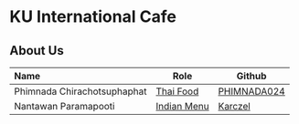# KU International Cafe

## About Us

| Name                        | Role                           | Github          |
|:----------------------------|--------------------------------|-----------------|
| Phimnada Chirachotsuphaphat | [Thai Food](menu.md#thai-food) | [PHIMNADA024](https://github.com/PHIMNADA024) |
| Nantawan Paramapooti | [Indian Menu](menu.md#indian-food) | [Karczel](https://github.com/Karczel)        |


